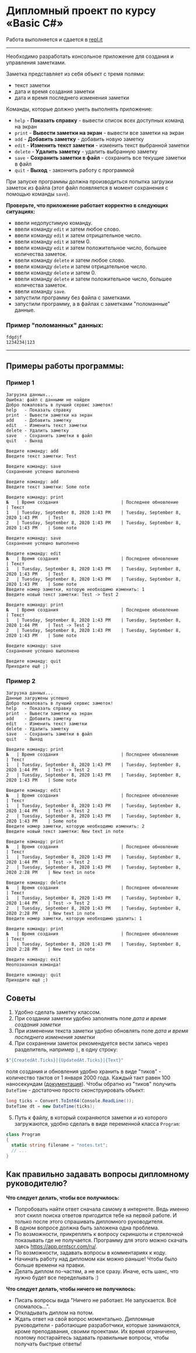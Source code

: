 # Дипломный проект по курсу «Basic C#»

Работа выполняется и сдается в [repl.it](https://repl.it)

---

Необходимо разработать консольное приложение для создания и управления заметками.

Заметка представляет из себя объект с тремя полями:

- текст заметки
- дата и время создания заметки
- дата и время последнего изменения заметки

Команды, которые должно уметь выполнять приложение:

- `help` - **Показать справку** - вывести список всех доступных команд на экран
- `print` - **Вывести заметки на экран** - вывести все заметки на экран
- `add` - **Добавить заметку** - добавить новую заметку
- `edit` - **Изменить текст заметки** - изменить текст выбранной заметки
- `delete` - **Удалить заметку** - удалить выбранную заметку
- `save` - **Сохранить заметки в файл** - сохранить все текущие заметки в файл
- `quit` - **Выход** - закончить работу с программой

При запуске программы должна производиться попытка загрузки заметок из файла (этот файл появляется в момент сохранения с помощью команды `save`).

 **Проверьте, что приложение работает корректно в следующих ситуациях:**

- ввели недопустимую команду.
- ввели команду `edit` и затем любое слово.
- ввели команду `edit` и затем отрицательное число.
- ввели команду `edit` и затем 0.
- ввели команду `edit` и затем положительное число, большее количества заметок.
- ввели команду `delete` и затем любое слово.
- ввели команду `delete` и затем отрицательное число.
- ввели команду `delete` и затем 0.
- ввели команду `delete` и затем положительное число, большее количества заметок.
- ввели команду `save`.
- запустили программу без файла с заметками.
- запустили программу, а в файлах с заметками "поломанные" данные.

### Пример "поломанных" данных:

```
fdgdjf
1234234|123
```

---

## Примеры работы программы:

### Пример 1

```
Загрузка данных...
Ошибка: файл с данными не найден
Добро пожаловать в лучший сервис заметок!
help   - Показать справку
print  - Вывести заметки на экран
add    - Добавить заметку
edit   - Изменить текст заметки
delete - Удалить заметку
save   - Сохранить заметки в файл
quit   - Выход

Введите команду: add
Введите текст заметки: Test

Введите команду: save
Сохранение успешно выполнено

Введите команду: add
Введите текст заметки: Some note

Введите команду: print
№   | Время создания                        | Последнее обновление                  | Текст
1   | Tuesday, September 8, 2020 1:43 PM    | Tuesday, September 8, 2020 1:43 PM    | Test
2   | Tuesday, September 8, 2020 1:43 PM    | Tuesday, September 8, 2020 1:43 PM    | Some note

Введите команду: save
Сохранение успешно выполнено

Введите команду: edit
№   | Время создания                        | Последнее обновление                  | Текст
1   | Tuesday, September 8, 2020 1:43 PM    | Tuesday, September 8, 2020 1:43 PM    | Test
2   | Tuesday, September 8, 2020 1:43 PM    | Tuesday, September 8, 2020 1:43 PM    | Some note
Введите номер заметки, которую необходимо изменить: 1
Введите новый текст заметки: Test -> Test 2

Введите команду: print
№   | Время создания                        | Последнее обновление                  | Текст
1   | Tuesday, September 8, 2020 1:43 PM    | Tuesday, September 8, 2020 1:44 PM    | Test -> Test 2
2   | Tuesday, September 8, 2020 1:43 PM    | Tuesday, September 8, 2020 1:43 PM    | Some note

Введите команду: save
Сохранение успешно выполнено

Введите команду: quit
Приходите ещё ;)
```

### Пример 2

```
Загрузка данных...
Данные загружены успешно
Добро пожаловать в лучший сервис заметок!
help   - Показать справку
print  - Вывести заметки на экран
add    - Добавить заметку
edit   - Изменить текст заметки
delete - Удалить заметку
save   - Сохранить заметки в файл
quit   - Выход

Введите команду: print
№   | Время создания                        | Последнее обновление                  | Текст
1   | Tuesday, September 8, 2020 1:43 PM    | Tuesday, September 8, 2020 1:44 PM    | Test -> Test 2
2   | Tuesday, September 8, 2020 1:43 PM    | Tuesday, September 8, 2020 1:43 PM    | Some note

Введите команду: edit
№   | Время создания                        | Последнее обновление                  | Текст
1   | Tuesday, September 8, 2020 1:43 PM    | Tuesday, September 8, 2020 1:44 PM    | Test -> Test 2
2   | Tuesday, September 8, 2020 1:43 PM    | Tuesday, September 8, 2020 1:43 PM    | Some note
Введите номер заметки, которую необходимо изменить: 2
Введите новый текст заметки: New text in note

Введите команду: print
№   | Время создания                        | Последнее обновление                  | Текст
1   | Tuesday, September 8, 2020 1:43 PM    | Tuesday, September 8, 2020 1:44 PM    | Test -> Test 2
2   | Tuesday, September 8, 2020 1:43 PM    | Tuesday, September 8, 2020 2:28 PM    | New text in note

Введите команду: delete
№   | Время создания                        | Последнее обновление                  | Текст
1   | Tuesday, September 8, 2020 1:43 PM    | Tuesday, September 8, 2020 1:44 PM    | Test -> Test 2
2   | Tuesday, September 8, 2020 1:43 PM    | Tuesday, September 8, 2020 2:28 PM    | New text in note
Введите номер заметки, которую необходимо удалить: 1

Введите команду: print
№   | Время создания                        | Последнее обновление                  | Текст
1   | Tuesday, September 8, 2020 1:43 PM    | Tuesday, September 8, 2020 2:28 PM    | New text in note

Введите команду: exit
Неопознанная команда!

Введите команду: quit
Приходите ещё ;)
```

## Советы

1. Удобно сделать заметку классом.
2. При создании заметки удобно заполнять поле _дата и время создания заметки_
3. При изменении текста заметки удобно обновлять поле _дата и время последнего изменения заметки_
4. При сохранении заметок рекомендуется вести запись через разделитель, например `|`, в одну строку:

```cs
$"{CreatedAt.Ticks}|{UpdatedAt.Ticks}|{Text}"
```

поля создания и обновления удобно хранить в виде "тиков" - количество тактов от 1 января 2000 года. Каждый такт равен 100 наносекундам ([документация](https://docs.microsoft.com/ru-ru/dotnet/api/system.datetime.ticks?view=netcore-3.1)). Чтобы обратно из "тиков" получить `DateTime` - достаточно просто сконструировать объект:

```cs
long ticks = Convert.ToInt64(Console.ReadLine());
DateTime dt = new DateTime(ticks);
```

5. Путь к файлу, в который сохраняются заметки и из которого загружаются, удобно сделать в виде переменной класса `Program`:

```cs
class Program
{
  static string filename = "notes.txt";
  // ...
}
```

## Как правильно задавать вопросы дипломному руководителю?

**Что следует делать, чтобы все получилось:**

- Попробовать найти ответ сначала самому в интернете. Ведь именно этот скилл поиска ответов пригодится тебе на первой работе. И только после этого спрашивать дипломного руководителя.
- В одном вопросе должна быть заложена одна проблема.
- По возможности, прикреплять к вопросу скриншоты и стрелочкой показывать где не получается. Программу для этого можно скачать здесь https://app.prntscr.com/ru/.
- По возможности, задавать вопросы в комментариях к коду.
- Начинать работу над дипломом как можно раньше! Чтобы было больше времени на правки.
- Делать диплом по-частям, а не все сразу. Иначе, есть шанс, что нужно будет все переделывать :)

**Что следует делать, чтобы ничего не получилось:**

- Писать вопросы вида "Ничего не работает. Не запускается. Всё сломалось...".
- Откладывать диплом на потом.
- Ждать ответ на свой вопрос моментально. Дипломные руководители - работающие разработчики, которые занимаются, кроме преподавания, своими проектами. Их время ограничено, поэтому постарайтесь задавать правильные вопросы, чтобы получать быстрые ответы!
